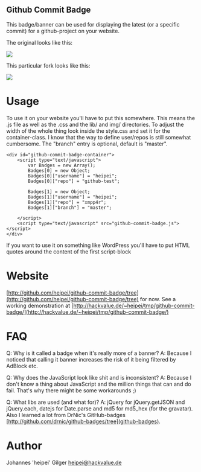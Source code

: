 Github Commit Badge
-------------------

This badge/banner can be used for displaying the latest (or a specific 
commit) for a github-project on your website.

The original looks like this:

<div><img src="http://hackvalue.de/heipei/wp-content/gallery/screenshots/github-commit-badge.png"></div>

This particular fork looks like this:

<div><img src="http://i134.photobucket.com/albums/q100/presidentbeef/badge-ss.png"></div>

Usage
=====

To use it on your website you'll have to put this somewhere. This means the .js 
file as well as the .css and the lib/ and img/ directories. To adjust the
width of the whole thing look inside the style.css and set it for the 
container-class. I know that the way to define user/repos is still somewhat
cumbersome. The "branch" entry is optional, default is "master".

	<div id="github-commit-badge-container">
		<script type="text/javascript">
			var Badges = new Array();
			Badges[0] = new Object;
			Badges[0]["username"] = "heipei";
			Badges[0]["repo"] = "github-test";
			
			Badges[1] = new Object;
			Badges[1]["username"] = "heipei";
			Badges[1]["repo"] = "xmpp4r";
			Badges[1]["branch"] = "master";
			
		</script>
		<script type="text/javascript" src="github-commit-badge.js"></script>	
	</div>

If you want to use it on something like WordPress you'll have to put HTML
quotes around the content of the first script-block 
		<script type="text/javascript">
			<!--
				var Badges = new Array();
				[...]
				Badges[1]["branch"] = "master";
			-->
		</script>

Website
=======

[http://github.com/heipei/github-commit-badge/tree](http://github.com/heipei/github-commit-badge/tree) for now.
See a working demonstration at [http://hackvalue.de/~heipei/tmp/github-commit-badge/](http://hackvalue.de/~heipei/tmp/github-commit-badge/)

FAQ
===

Q: Why is it called a badge when it's really more of a banner?
A: Because I noticed that calling it banner increases the risk of it
	being filtered by AdBlock etc.

Q: Why does the JavaScript look like shit and is inconsistent?
A: Because I don't know a thing about JavaScript and the million
	things that can and do fail. That's why there might be some
	workarounds ;)

Q: What libs are used (and what for)?
A: jQuery for jQuery.getJSON and jQuery.each, datejs for
	Date.parse and md5 for md5_hex (for the gravatar).
	Also I learned a lot from DrNic's GitHub-badges [http://github.com/drnic/github-badges/tree](github-badges).
	
Author
======

Johannes 'heipei' Gilger <heipei@hackvalue.de>
